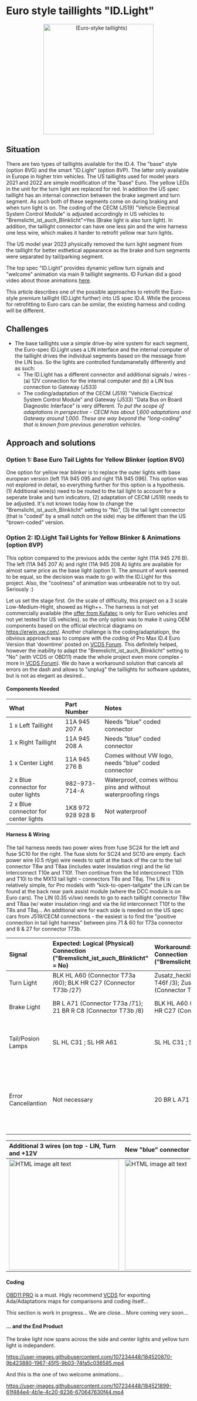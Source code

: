 # Euro style taillights "ID.Light"
<div align="center">
  <img src="https://user-images.githubusercontent.com/107234448/183325196-1d971dd4-d042-40c1-9f65-0b1fc437ba41.jpeg" alt="(Euro-styke taillights)" width="300px">
</div>

## Situation
There are two types of taillights available for the ID.4. The "base" style (option 8VG) and the smart "ID.Light" (option 8VP). The latter only available in Europe in higher trim vehicles. The US taillights used for model years 2021 and 2022 are simple modification of the "base" Euro. The yellow LEDs in the unit for the turn light are replaced for red. In addition the US spec taillight has an internal connection between the brake segment and turn segment. As such both of these segments come on during braking and when turn light is on. The coding of the CECM (J519) "Vehicle Electrical System Control Module" is adjusted accordingly in US vehicles to "Bremslicht_ist_auch_Blinklicht"=Yes (Brake light is also turn light). In addition, the taillight connector can have one less pin and the wire harness one less wire, which makes it harder to retrofit yellow rear turn lights.

The US model year 2023 physically removed the turn light segment from the taillight for better esthetical appearance as the brake and turn segments were separated by tail/parking segment.

The top spec "ID.Light" provides dynamic yellow turn signals and "welcome" animation via main 9 taillight segments. ID Furkan did a good video about those animations [here](https://www.youtube.com/watch?v=KCvncdPqyN0).

This article describes one of the possible approaches to retrofit the Euro-style premium taillight (ID.Light further) into US spec ID.4. While the process for retrofitting to Euro cars can be similar, the existing harness and coding will be different.



## Challenges
- The base taillights use a simple drive-by wire system for each segment, the Euro-spec ID.Light uses a LIN interface and the internal computer of the taillight drives the individual segments based on the message from the LIN bus. So the lights are controlled fundamanetally differently and as such: 
  - The ID.Light has a different connector and additional signals / wires - (a) 12V connection for the internal computer and (b) a LIN bus connection to Gateway (J533)
  - The coding/adaptation of the CECM (J519) "Vehicle Electrical System Control Module" and Gateway (J533) "Data Bus on Board Diagnostic Interface" is very different. *To put the scope of adaptations in perspective - CECM has about 1,600 adaptations and Gateway around 1,000. These are way beyond the "long-coding" that is known from previous generation vehicles.*

## Approach and solutions

### Option 1: Base Euro Tail Lights for Yellow Blinker (option 8VG)
One option for yellow rear blinker is to replace the outer lights with base european version (left 11A 945 095 and right 11A 945 096). This option was not explored in detail, so everything further for this option is a hypothesis. (1) Additional wire(s) need to be routed to the tail light to account for a seperate brake and turn indicators, (2) adaptation of CECM (J519) needs to be adjusted. It's not known today how to change the "Bremslicht_ist_auch_Blinklicht" setting to "No", (3) the tail light connector (that is "coded" by a small notch on the side) may be different than the US "brown-coded" version. 

### Option 2: ID.Light Tail Lights for Yellow Blinker & Animations (option 8VP)
This option compared to the previuos adds the center light (11A 945 276 B). The left (11A 945 207 A) and right (11A 945 208 A) lights are available for almost same price as the base light (option 1). The amount of work seemed to be equal, so the decision was made to go with the ID.Light for this project. Also, the "coolness" of animation was unbearable not to try out. Seriously :)

Let us set the stage first. On the scale of difficulty, this project on a 3 scale Low-Medium-Hight, showed as High++. The harness is not yet commercially available (the [offer from Kufatec](https://www.kufatec.com/en/light-sight/taillights/complete-set-led-rear-lights-with-dynamic-flashing-light-for-vw-id4-e21-46455) is only for Euro vehicles and not yet tested for US vehicles), so the only option was to make it using OEM components based on the official electrical diagrams on https://erwin.vw.com/. Another challenge is the coding/adaptatiopn, the obvious approach was to compare with the coding of Pro Max ID.4 Euro Version that 'downtime' posted on [VCDS Forum](https://forums.ross-tech.com/index.php?threads/27745/). This definitely helped, however the inability to adapt the "Bremslicht_ist_auch_Blinklicht" setting to "No" (with VCDS or OBD11) made the whole project even more complex - more in [VCDS Forum](https://forums.ross-tech.com/index.php?threads/33372/#post-281097)). We do have a workaround solution that cancels all errors on the dash and allows to "unplug" the taillights for software updates, but is not as elegant as desired...

#### Components Needed

| What | Part Number | Notes
| :------------- | :------------- | :----
| 1 x Left Taillight | 11A 945 207 A | Needs "blue" coded connector
| 1 x Right Taillight | 11A 945 208 A | Needs "blue" coded connector
| 1 x Center Light | 11A 945 276 B | Comes without VW logo, needs "blue" coded connector
| 2 x Blue connector for outer lights | 982-973-714-A | Waterproof, comes withou pins and without waterproofing rings
| 2 x Blue connector for center lights | 1K8 972 928 928 B | Not waterproof

#### Harness & Wiring
The tail harness needs two power wires from fuse SC24 for the left and fuse SC10 for the right. The fuse slots for SC24 and SC10 are empty. Each power wire (0.5 rt/ge) wire needs to split at the back of the car to the tail connector T8w and T8aa (includes water insulation ring) and the lid interconnect T10e and T10f. Then continue from the lid interconnect T10h and T10i to the MX13 tail light – connectors T8s and T8aj. The LIN is relatively simple, for Pro models with "kick-to-open-tailgate" the LIN can be found at the back near park assist module (where the DCC module is on Euro cars). The LIN (0.35 vi/sw) needs to go to each taillight connector T8w and T8aa (w/ water insulation ring) and via the lid interconnect T10f to the T8s and T8aj… An additional wire for each side is needed on the US spec cars from J519/CECM connections - the easiest is to find the "positive connection in tail light harness" between pins 71 & 60 for T73a connector and 8 & 27 for connector T73b.

| Signal | Expected: Logical (Physical) Connection ("Bremslicht_ist_auch_Blinklicht" = No)  | Workaround: Logical (Physical) Connection ("Bremslicht_ist_auch_Blinklicht"=Yes) | Notes
| :------------- | :------------- | :----  | :----
| Turn Light | BLK HL A60 (Connector T73a /60); BLK HR C27 (Connector T73b /27) | Zusatz_hecklicht_HL B03 (Connector T46f /3); Zusatz_hecklicht_HR B20 (Connector T46f /20) | Connected to Turn Light Lamp
| Brake Light | BR L A71 (Connector T73a /71); 21 BR R C8 (Connector T73b /8) | BLK HL A60 (Connector T73a /60); BLK HR C27 (Connector T73b /27) | Connected to Brake Light Lamp
| Tail/Posion Lamps | SL HL C31 ; SL HR A61 | SL HL C31 ; SL HR A61 | Not connected, only proper coding required
| Error Cancellantion | Not necessary |  20 BR L A71 & 21 BR R C8 | Coded as combined Brake and Turn Light, connected via 300 Ohm resistor to ground

| Additional 3 wires (on top - LIN, Turn and +12V | New "blue" connector | Ready to plug in
| :------------- | :------------- | :----
| <img src="https://user-images.githubusercontent.com/107234448/184520654-5c01c179-a1b6-4d28-a6e8-eaa79c23d6da.jpeg" alt="HTML image alt text" title="Optional image title" width="300px"> | <img src="https://user-images.githubusercontent.com/107234448/184520530-3085aaa9-76d3-411c-acad-f30af95224f9.jpeg" alt="HTML image alt text" title="Optional image title" width="300px"> | <img src="https://user-images.githubusercontent.com/107234448/184520535-19230822-567c-4521-8720-42f257af099d.jpeg" alt="HTML image alt text" title="Optional image title" width="300px">
       
#### Coding
[OBD11 PRO](https://obdeleven.com/en/) is a must. Higly recommend [VCDS](https://store.ross-tech.com/shop/vchv2_ent/) for exporting Ada/Adaptations maps for comparisons and coding itself... 

This section is work in progress... We are close... More coming very soon...




#### ... and the End Product

The brake light now spans across the side and center lights and yellow turn light is indepandent.

https://user-images.githubusercontent.com/107234448/184520870-9b423880-1967-45f5-9b03-74fa5c036585.mp4

And this is the one of two welcome animations...

https://user-images.githubusercontent.com/107234448/184521899-61f484e4-4b1e-4c20-8236-670647630f44.mp4


